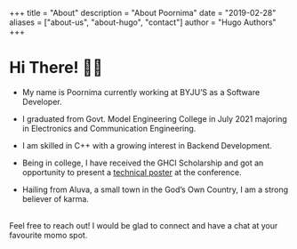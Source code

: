 +++
title = "About"
description = "About Poornima"
date = "2019-02-28"
aliases = ["about-us", "about-hugo", "contact"]
author = "Hugo Authors"
+++

<!-- Written in Go, Hugo is an open source static site generator available under the [Apache Licence 2.0.](https://github.com/gohugoio/hugo/blob/master/LICENSE) Hugo supports TOML, YAML and JSON data file types, Markdown and HTML content files and uses shortcodes to add rich content. Other notable features are taxonomies, multilingual mode, image processing, custom output formats, HTML/CSS/JS minification and support for Sass SCSS workflows.

Hugo makes use of a variety of open source projects including:

* https://github.com/yuin/goldmark
* https://github.com/alecthomas/chroma
* https://github.com/muesli/smartcrop
* https://github.com/spf13/cobra
* https://github.com/spf13/viper

Hugo is ideal for blogs, corporate websites, creative portfolios, online magazines, single page applications or even a website with thousands of pages.

Hugo is for people who want to hand code their own website without worrying about setting up complicated runtimes, dependencies and databases.

Websites built with Hugo are extremely fast, secure and can be deployed anywhere including, AWS, GitHub Pages, Heroku, Netlify and any other hosting provider.

Learn more and contribute on [GitHub](https://github.com/gohugoio). -->


# Hi There! 🙋‍♀️

* My name is Poornima currently working at BYJU’S as a Software Developer. 

* I graduated from Govt. Model Engineering College in July 2021 majoring in Electronics and Communication Engineering.

* I am skilled in C++ with a growing interest in Backend Development. 

* Being in college, I have received the GHCI Scholarship and got an opportunity to present a [technical poster](https://vghci-anitab.ipostersessions.com/?s=89-AF-32-C8-30-51-56-C5-94-29-1E-3C-54-EB-64-6F) at the conference.

* Hailing from Aluva, a small town in the God’s Own Country, I am a strong believer of karma. 


\
Feel free to reach out! I would be glad to connect and have a chat at your favourite momo spot.